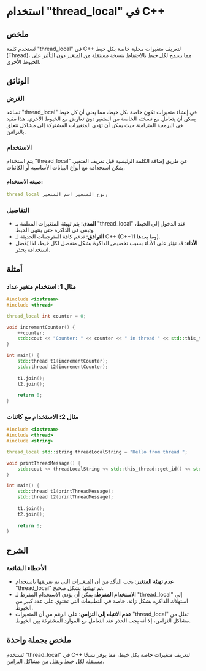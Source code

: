 <!--
Meta Description: # استخدام "thread_local" في C++ ## ملخص تُستخدم كلمة "thread_local" في C++ لتعريف متغيرات محلية خاصة بكل خيط (Thread)، مما يسمح لكل خيط بالاحتفاظ بنسخ...
Meta Keywords: thread_local, std, thread, خيط, الاستخدام
-->

# استخدام "thread_local" في C++

## ملخص
تُستخدم كلمة "thread_local" في C++ لتعريف متغيرات محلية خاصة بكل خيط (Thread)، مما يسمح لكل خيط بالاحتفاظ بنسخة مستقلة من المتغير دون التأثير على الخيوط الأخرى.

## الوثائق
### الغرض
تساعد "thread_local" في إنشاء متغيرات تكون خاصة بكل خيط، مما يعني أن كل خيط يمكن أن يتعامل مع نسخته الخاصة من المتغير دون تعارض مع الخيوط الأخرى. هذا مفيد في البرمجة المتزامنة حيث يمكن أن تؤدي المتغيرات المشتركة إلى مشاكل تتعلق بالتزامن.

### الاستخدام
يتم استخدام "thread_local" عن طريق إضافة الكلمة الرئيسية قبل تعريف المتغير. يمكن استخدامه مع أنواع البيانات الأساسية أو الكائنات.

#### صيغة الاستخدام:
```cpp
thread_local نوع_المتغير اسم_المتغير;
```

### التفاصيل
- **المدى**: يتم تهيئة المتغيرات المعلمة بـ "thread_local" عند الدخول إلى الخيط، وتبقى في الذاكرة حتى ينتهي الخيط.
- **التوافق**: تدعم كافة المترجمات الحديثة لـ C++ (C++11 وما بعدها).
- **الأداء**: قد تؤثر على الأداء بسبب تخصيص الذاكرة بشكل منفصل لكل خيط، لذا يُفضل استخدامه بحذر.

## أمثلة
### مثال 1: استخدام متغير عداد
```cpp
#include <iostream>
#include <thread>

thread_local int counter = 0;

void incrementCounter() {
    ++counter;
    std::cout << "Counter: " << counter << " in thread " << std::this_thread::get_id() << std::endl;
}

int main() {
    std::thread t1(incrementCounter);
    std::thread t2(incrementCounter);
    
    t1.join();
    t2.join();
    
    return 0;
}
```

### مثال 2: الاستخدام مع كائنات
```cpp
#include <iostream>
#include <thread>
#include <string>

thread_local std::string threadLocalString = "Hello from thread ";

void printThreadMessage() {
    std::cout << threadLocalString << std::this_thread::get_id() << std::endl;
}

int main() {
    std::thread t1(printThreadMessage);
    std::thread t2(printThreadMessage);
    
    t1.join();
    t2.join();
    
    return 0;
}
```

## الشرح
### الأخطاء الشائعة
- **عدم تهيئة المتغير**: يجب التأكد من أن المتغيرات التي تم تعريفها باستخدام "thread_local" تم تهيئتها بشكل صحيح.
- **الاستخدام المفرط**: يمكن أن يؤدي الاستخدام المفرط لـ "thread_local" إلى استهلاك الذاكرة بشكل زائد، خاصة في التطبيقات التي تحتوي على عدد كبير من الخيوط.
- **عدم الانتباه إلى التزامن**: على الرغم من أن المتغيرات "thread_local" تقلل من مشاكل التزامن، إلا أنه يجب الحذر عند التعامل مع الموارد المشتركة بين الخيوط.

## ملخص بجملة واحدة
تُستخدم "thread_local" في C++ لتعريف متغيرات خاصة بكل خيط، مما يوفر نسخًا مستقلة لكل خيط ويقلل من مشاكل التزامن.